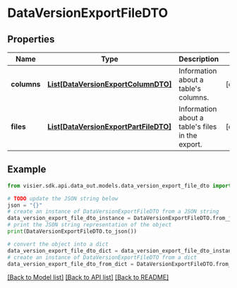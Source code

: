 # DataVersionExportFileDTO


## Properties

Name | Type | Description | Notes
------------ | ------------- | ------------- | -------------
**columns** | [**List[DataVersionExportColumnDTO]**](DataVersionExportColumnDTO.md) | Information about a table&#39;s columns. | [optional] 
**files** | [**List[DataVersionExportPartFileDTO]**](DataVersionExportPartFileDTO.md) | Information about a table&#39;s files in the export. | [optional] 

## Example

```python
from visier.sdk.api.data_out.models.data_version_export_file_dto import DataVersionExportFileDTO

# TODO update the JSON string below
json = "{}"
# create an instance of DataVersionExportFileDTO from a JSON string
data_version_export_file_dto_instance = DataVersionExportFileDTO.from_json(json)
# print the JSON string representation of the object
print(DataVersionExportFileDTO.to_json())

# convert the object into a dict
data_version_export_file_dto_dict = data_version_export_file_dto_instance.to_dict()
# create an instance of DataVersionExportFileDTO from a dict
data_version_export_file_dto_from_dict = DataVersionExportFileDTO.from_dict(data_version_export_file_dto_dict)
```
[[Back to Model list]](../README.md#documentation-for-models) [[Back to API list]](../README.md#documentation-for-api-endpoints) [[Back to README]](../README.md)



